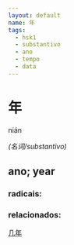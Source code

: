 ```yaml
--- 
layout: default
name: 年 
tags: 
  - hsk1
  - substantivo
  - ano
  - tempo
  - data
--- 
```

# 年 
nián  
 
*(名词/substantivo)*  
## ano; year 
### radicais: 
### relacionados: 
[几年](/zhengshidu/outras/几年)  
